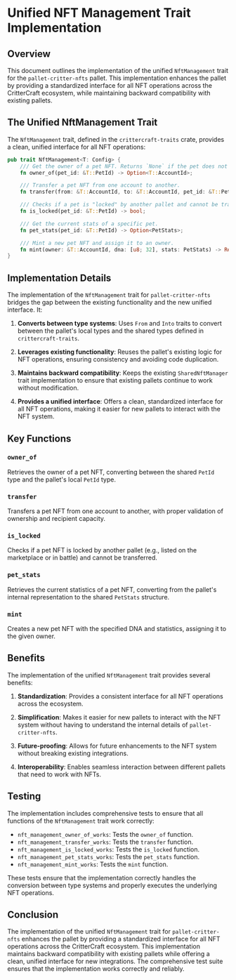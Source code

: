 # Unified NFT Management Trait Implementation

## Overview

This document outlines the implementation of the unified `NftManagement` trait for the `pallet-critter-nfts` pallet. This implementation enhances the pallet by providing a standardized interface for all NFT operations across the CritterCraft ecosystem, while maintaining backward compatibility with existing pallets.

## The Unified NftManagement Trait

The `NftManagement` trait, defined in the `crittercraft-traits` crate, provides a clean, unified interface for all NFT operations:

```rust
pub trait NftManagement<T: Config> {
    /// Get the owner of a pet NFT. Returns `None` if the pet does not exist.
    fn owner_of(pet_id: &T::PetId) -> Option<T::AccountId>;

    /// Transfer a pet NFT from one account to another.
    fn transfer(from: &T::AccountId, to: &T::AccountId, pet_id: &T::PetId) -> DispatchResult;

    /// Checks if a pet is "locked" by another pallet and cannot be transferred.
    fn is_locked(pet_id: &T::PetId) -> bool;

    /// Get the current stats of a specific pet.
    fn pet_stats(pet_id: &T::PetId) -> Option<PetStats>;

    /// Mint a new pet NFT and assign it to an owner.
    fn mint(owner: &T::AccountId, dna: [u8; 32], stats: PetStats) -> Result<T::PetId, DispatchResult>;
}
```

## Implementation Details

The implementation of the `NftManagement` trait for `pallet-critter-nfts` bridges the gap between the existing functionality and the new unified interface. It:

1. **Converts between type systems**: Uses `From` and `Into` traits to convert between the pallet's local types and the shared types defined in `crittercraft-traits`.

2. **Leverages existing functionality**: Reuses the pallet's existing logic for NFT operations, ensuring consistency and avoiding code duplication.

3. **Maintains backward compatibility**: Keeps the existing `SharedNftManager` trait implementation to ensure that existing pallets continue to work without modification.

4. **Provides a unified interface**: Offers a clean, standardized interface for all NFT operations, making it easier for new pallets to interact with the NFT system.

## Key Functions

### `owner_of`

Retrieves the owner of a pet NFT, converting between the shared `PetId` type and the pallet's local `PetId` type.

### `transfer`

Transfers a pet NFT from one account to another, with proper validation of ownership and recipient capacity.

### `is_locked`

Checks if a pet NFT is locked by another pallet (e.g., listed on the marketplace or in battle) and cannot be transferred.

### `pet_stats`

Retrieves the current statistics of a pet NFT, converting from the pallet's internal representation to the shared `PetStats` structure.

### `mint`

Creates a new pet NFT with the specified DNA and statistics, assigning it to the given owner.

## Benefits

The implementation of the unified `NftManagement` trait provides several benefits:

1. **Standardization**: Provides a consistent interface for all NFT operations across the ecosystem.

2. **Simplification**: Makes it easier for new pallets to interact with the NFT system without having to understand the internal details of `pallet-critter-nfts`.

3. **Future-proofing**: Allows for future enhancements to the NFT system without breaking existing integrations.

4. **Interoperability**: Enables seamless interaction between different pallets that need to work with NFTs.

## Testing

The implementation includes comprehensive tests to ensure that all functions of the `NftManagement` trait work correctly:

- `nft_management_owner_of_works`: Tests the `owner_of` function.
- `nft_management_transfer_works`: Tests the `transfer` function.
- `nft_management_is_locked_works`: Tests the `is_locked` function.
- `nft_management_pet_stats_works`: Tests the `pet_stats` function.
- `nft_management_mint_works`: Tests the `mint` function.

These tests ensure that the implementation correctly handles the conversion between type systems and properly executes the underlying NFT operations.

## Conclusion

The implementation of the unified `NftManagement` trait for `pallet-critter-nfts` enhances the pallet by providing a standardized interface for all NFT operations across the CritterCraft ecosystem. This implementation maintains backward compatibility with existing pallets while offering a clean, unified interface for new integrations. The comprehensive test suite ensures that the implementation works correctly and reliably.